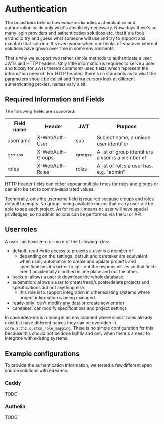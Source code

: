 # Authentication

The broad idea behind how edea-ms handles authentication and authorization is: do only what's absolutely necessary.
Nowadays there's so many login providers and authentication solutions etc. that it's a fools errand to try and guess what
someone will use and try to support and maintain that solution. It's even worse when one thinks of whatever internal solutions
have grown over time in some environments.

That's why we support two rather simple methods to authenticate a user: JWTs and HTTP headers. Only little information is required
to serve a user and luckily for JWTs there's commonly used fields which represent the information needed.
For HTTP headers there's no standards as to what the parameters should be called and from a cursory look at different authenticating
proxies, names vary a bit.

## Required Information and Fields

The following fields are supported:

| Field name | Header           | JWT    | Purpose                                           |
|------------|------------------|--------|---------------------------------------------------|
| username   | X-WebAuth-User   | sub    | Subject name, a unique user identifier            |
| groups     | X-WebAuth-Groups | groups | A list of group identifiers a user is a member of |
| roles      | X-WebAuth-Roles  | roles  | A list of roles a user has, e.g. "admin"          |

HTTP Header fields can either appear multiple times for roles and groups or can also be set to comma-separated values.

Technically, only the username field is required because groups and roles default to empty. No groups being available means that every user will be able to see each project. As for roles it means no user will have special priviledges, so no admin actions can be performed via the UI or API.

## User roles

A user can have zero or more of the following roles:

- default: read-write access to projects a user is a member of
  - depending on the settings, default and caretaker are equivalent. when using automation to create and update projects and specifications it's better to split out the responsibilities so that fields aren't accidentally modified in one place and not the other.
- backup: allows a user to download the whole database
- automation: allows a user to create/read/update/delete projects and specifications but not anything else.
  - this role is to support integration in other existing systems where project information is being managed.
- ready-only: can't modify any data or create new entries
- caretaker: can modify specifications and project settings

In case edea-ms is running in an environment where similar roles already exist but have different names they can be overriden in `core.authz.custom_role_mapping`. There is no simple configuration for this because this should not be done lightly and only when there's a need to integrate with existing systems.

## Example configurations

To provide the authentication information, we tested a few different open source solutions with edea-ms.

### Caddy

TODO

### Authelia

TODO
